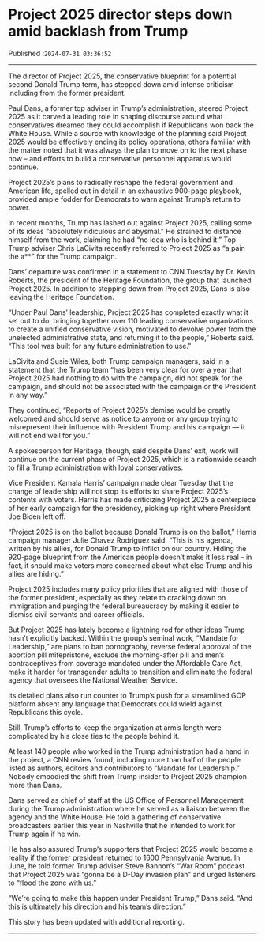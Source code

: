 # Project 2025 director steps down amid backlash from Trump

Published :`2024-07-31 03:36:52`

---

The director of Project 2025, the conservative blueprint for a potential second Donald Trump term, has stepped down amid intense criticism including from the former president.

Paul Dans, a former top adviser in Trump’s administration, steered Project 2025 as it carved a leading role in shaping discourse around what conservatives dreamed they could accomplish if Republicans won back the White House. While a source with knowledge of the planning said Project 2025 would be effectively ending its policy operations, others familiar with the matter noted that it was always the plan to move on to the next phase now – and efforts to build a conservative personnel apparatus would continue.

Project 2025’s plans to radically reshape the federal government and American life, spelled out in detail in an exhaustive 900-page playbook, provided ample fodder for Democrats to warn against Trump’s return to power.

In recent months, Trump has lashed out against Project 2025, calling some of its ideas “absolutely ridiculous and abysmal.” He strained to distance himself from the work, claiming he had “no idea who is behind it.” Top Trump adviser Chris LaCivita recently referred to Project 2025 as “a pain the a**” for the Trump campaign.

Dans’ departure was confirmed in a statement to CNN Tuesday by Dr. Kevin Roberts, the president of the Heritage Foundation, the group that launched Project 2025. In addition to stepping down from Project 2025, Dans is also leaving the Heritage Foundation.

“Under Paul Dans’ leadership, Project 2025 has completed exactly what it set out to do: bringing together over 110 leading conservative organizations to create a unified conservative vision, motivated to devolve power from the unelected administrative state, and returning it to the people,” Roberts said. “This tool was built for any future administration to use.”

LaCivita and Susie Wiles, both Trump campaign managers, said in a statement that the Trump team “has been very clear for over a year that Project 2025 had nothing to do with the campaign, did not speak for the campaign, and should not be associated with the campaign or the President in any way.”

They continued, “Reports of Project 2025’s demise would be greatly welcomed and should serve as notice to anyone or any group trying to misrepresent their influence with President Trump and his campaign — it will not end well for you.”

A spokesperson for Heritage, though, said despite Dans’ exit, work will continue on the current phase of Project 2025, which is a nationwide search to fill a Trump administration with loyal conservatives.

Vice President Kamala Harris’ campaign made clear Tuesday that the change of leadership will not stop its efforts to share Project 2025’s contents with voters. Harris has made criticizing Project 2025 a centerpiece of her early campaign for the presidency, picking up right where President Joe Biden left off.

“Project 2025 is on the ballot because Donald Trump is on the ballot,” Harris campaign manager Julie Chavez Rodriguez said. “This is his agenda, written by his allies, for Donald Trump to inflict on our country. Hiding the 920-page blueprint from the American people doesn’t make it less real – in fact, it should make voters more concerned about what else Trump and his allies are hiding.”

Project 2025 includes many policy priorities that are aligned with those of the former president, especially as they relate to cracking down on immigration and purging the federal bureaucracy by making it easier to dismiss civil servants and career officials.

But Project 2025 has lately become a lightning rod for other ideas Trump hasn’t explicitly backed. Within the group’s seminal work, “Mandate for Leadership,” are plans to ban pornography, reverse federal approval of the abortion pill mifepristone, exclude the morning-after pill and men’s contraceptives from coverage mandated under the Affordable Care Act, make it harder for transgender adults to transition and eliminate the federal agency that oversees the National Weather Service.

Its detailed plans also run counter to Trump’s push for a streamlined GOP platform absent any language that Democrats could wield against Republicans this cycle.

Still, Trump’s efforts to keep the organization at arm’s length were complicated by his close ties to the people behind it.

At least 140 people who worked in the Trump administration had a hand in the project, a CNN review found, including more than half of the people listed as authors, editors and contributors to “Mandate for Leadership.” Nobody embodied the shift from Trump insider to Project 2025 champion more than Dans.

Dans served as chief of staff at the US Office of Personnel Management during the Trump administration where he served as a liaison between the agency and the White House. He told a gathering of conservative broadcasters earlier this year in Nashville that he intended to work for Trump again if he win.

He has also assured Trump’s supporters that Project 2025 would become a reality if the former president returned to 1600 Pennsylvania Avenue. In June, he told former Trump adviser Steve Bannon’s “War Room” podcast that Project 2025 was “gonna be a D-Day invasion plan” and urged listeners to “flood the zone with us.”

“We’re going to make this happen under President Trump,” Dans said. “And this is ultimately his direction and his team’s direction.”

This story has been updated with additional reporting.

---

